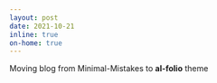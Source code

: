 ```yaml
---
layout: post
date: 2021-10-21
inline: true
on-home: true
---
```


Moving blog from Minimal-Mistakes to **al-folio** theme